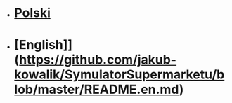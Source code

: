 * # [Polski](https://github.com/jakub-kowalik/SymulatorSupermarketu/blob/master/README.pl.md)

* # [English]](https://github.com/jakub-kowalik/SymulatorSupermarketu/blob/master/README.en.md)
